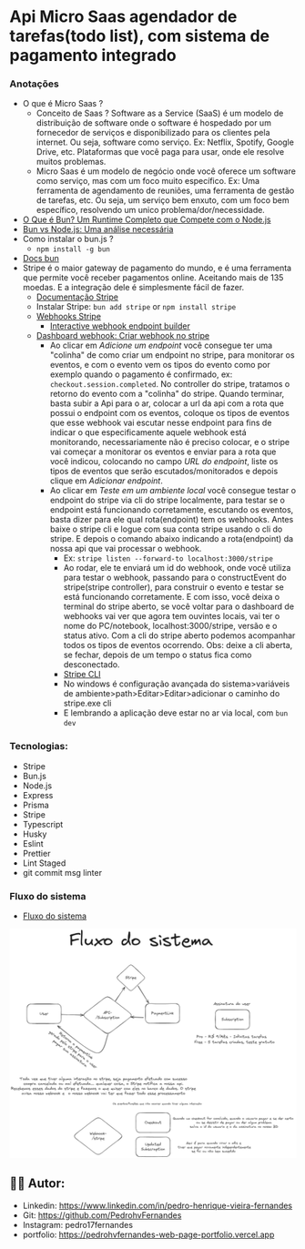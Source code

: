 # Api Micro Saas agendador de tarefas(todo list), com sistema de pagamento integrado

### Anotações
 - O que é Micro Saas ? 
    - Conceito de Saas ? Software as a Service (SaaS) é um modelo de distribuição de software onde o software é hospedado por um fornecedor de serviços e disponibilizado para os clientes pela internet. Ou seja, software como serviço. Ex: Netflix, Spotify, Google Drive, etc. Plataformas que você paga para usar, onde ele resolve muitos problemas.
    - Micro Saas é um modelo de negócio onde você oferece um software como serviço, mas com um foco muito específico. Ex: Uma ferramenta de agendamento de reuniões, uma ferramenta de gestão de tarefas, etc. Ou seja, um serviço bem enxuto, com um foco bem específico, resolvendo um unico problema/dor/necessidade.
 - [O Que é Bun? Um Runtime Completo que Compete com o Node.js](https://kinsta.com/pt/blog/bun-sh/)
 - [Bun vs Node.js: Uma análise necessária](https://medium.com/@marquesag/bun-vs-node-js-o-que-você-precisa-saber-dc01456791a8#:~:text=Bun%20suporta%20TypeScript%20e%20JSX,dar%20suporte%20a%20essas%20funcionalidades.)
 - Como instalar o bun.js ?
    - `npm install -g bun`
- [Docs bun](https://bun.sh/docs/installation)
- Stripe é o maior gateway de pagamento do mundo, e é uma ferramenta que permite você receber pagamentos online. Aceitando mais de 135 moedas. E a integração dele é simplesmente fácil de fazer.
    - [Documentação Stripe](https://stripe.com/docs)
    - Instalar Stripe: ```bun add stripe``` or ```npm install stripe```
    - [Webhooks Stripe](https://docs.stripe.com/webhooks?locale=pt-BR)
      - [Interactive webhook endpoint builder](https://docs.stripe.com/webhooks/quickstart)
    - [Dashboard webhook: Criar webhook no stripe](https://dashboard.stripe.com/webhooks)
       - Ao clicar em *Adicione um endpoint* você consegue ter uma "colinha" de como criar um endpoint no stripe, para monitorar os eventos, e com o evento vem os tipos do evento como por exemplo quando o pagamento é confirmado, ex: ```checkout.session.completed```. No controller do stripe, tratamos o retorno do evento com a "colinha" do stripe. Quando terminar, basta subir a Api para o ar, colocar a url da api com a rota que possui o endpoint com os eventos, coloque os tipos de eventos que esse webhook vai escutar nesse endpoint para fins de indicar o que especificamente aquele webhook está monitorando, necessariamente não é preciso colocar, e o stripe vai começar a monitorar os eventos e enviar para a rota que você indicou, colocando no campo *URL do endpoint*, liste os tipos de eventos que serão escutados/monitorados e depois clique em *Adicionar endpoint*.
       - Ao clicar em *Teste em um ambiente local* você consegue testar o endpoint do stripe via cli do stripe localmente, para testar se o endpoint está funcionando corretamente, escutando os eventos, basta dizer para ele qual rota(endpoint) tem os webhooks. Antes baixe o stripe cli e logue com sua conta stripe usando o cli do stripe. E depois o comando abaixo indicando a rota(endpoint) da nossa api que vai processar o webhook.
         - Ex: ```stripe listen --forward-to localhost:3000/stripe```
          - Ao rodar, ele te enviará um id do webhook, onde você utiliza para testar o webhook, passando para o constructEvent do stripe(stripe controller), para construir o evento e testar se está funcionando corretamente. E com isso, você deixa o terminal do stripe aberto, se você voltar para o dashboard de webhooks vai ver que agora tem ouvintes locais, vai ter o nome do PC/notebook, localhost:3000/stripe, versão e o status ativo. Com a cli do stripe aberto podemos acompanhar todos os tipos de eventos ocorrendo. Obs: deixe a cli aberta, se fechar, depois de um tempo o status fica como desconectado.
         - [Stripe CLI](https://docs.stripe.com/stripe-cli)
          - No windows é configuração avançada do sistema>variáveis de ambiente>path>Editar>Editar>adicionar o caminho do stripe.exe cli
         - E lembrando a aplicação deve estar no ar via local, com ```bun dev```

 ### Tecnologias:

 - Stripe
 - Bun.js
  - Node.js
- Express
- Prisma
- Stripe
- Typescript
- Husky
- Eslint
- Prettier
- Lint Staged
- git commit msg linter

### Fluxo do sistema

- [Fluxo do sistema](https://excalidraw.com/#json=zMZvG63BX4r7YUcLeZ4qY,RNRGBuhKwQvYd1pml92hJg)
<img src="./.github/fluxo-do-sistema.png">

## 👨‍💻 Autor:

- Linkedin: https://www.linkedin.com/in/pedro-henrique-vieira-fernandes
- Git: https://github.com/PedrohvFernandes
- Instagram: pedro17fernandes
- portfolio: https://pedrohvfernandes-web-page-portfolio.vercel.app
